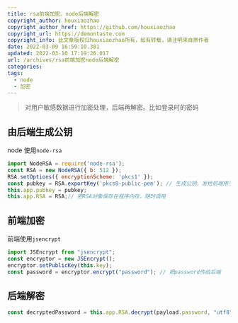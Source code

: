 ```yaml
---
title: rsa前端加密、node后端解密
copyright_author: houxiaozhao
copyright_author_href: https://github.com/houxiaozhao
copyright_url: https://demontaste.com
copyright_info: 此文章版权归houxiaozhao所有，如有转载，请注明来自原作者
date: 2022-03-09 16:59:10.381
updated: 2022-03-10 17:19:26.017
url: /archives/rsa前端加密node后端解密
categories:
tags:
  - node
  - 加密
---
```


> 对用户敏感数据进行加密处理，后端再解密。比如登录时的密码

## 由后端生成公钥

node 使用`node-rsa`

```javascript
import NodeRSA = require('node-rsa');
const RSA = new NodeRSA({ b: 512 });
RSA.setOptions({ encryptionScheme: 'pkcs1' });
const pubkey = RSA.exportKey('pkcs8-public-pem'); // 生成公钥，发给前端用于数据加密，不导出私钥信息
this.app.pubkey = pubkey;
this.app.RSA = RSA;// 把RSA对象保存在程序内存，随时调用
```

## 前端加密

前端使用`jsencrypt`

```javascript
import JSEncrypt from "jsencrypt";
const encryptor = new JSEncrypt();
encryptor.setPublicKey(this.key);
const password = encryptor.encrypt("password"); // 把password传给后端
```

## 后端解密

```javascript
const decryptedPassword = this.app.RSA.decrypt(payload.password, "utf8"); //得到解密后的数据
```
